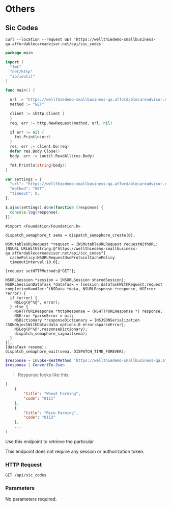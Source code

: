 # Others

## Sic Codes

```shell
curl --location --request GET 'https://wellthiedemo-smallbusiness-qa.affordablecareadvisor.net/api/sic_codes'
```

```go
package main

import (
  "fmt"
  "net/http"
  "io/ioutil"
)

func main() {

  url := "https://wellthiedemo-smallbusiness-qa.affordablecareadvisor.net/api/sic_codes"
  method := "GET"

  client := &http.Client {
  }
  req, err := http.NewRequest(method, url, nil)

  if err != nil {
    fmt.Println(err)
  }
  res, err := client.Do(req)
  defer res.Body.Close()
  body, err := ioutil.ReadAll(res.Body)

  fmt.Println(string(body))
}
```

```javascript
var settings = {
  "url": "https://wellthiedemo-smallbusiness-qa.affordablecareadvisor.net/api/sic_codes",
  "method": "GET",
  "timeout": 0,
};

$.ajax(settings).done(function (response) {
  console.log(response);
});
```

```objective_c
#import <Foundation/Foundation.h>

dispatch_semaphore_t sema = dispatch_semaphore_create(0);

NSMutableURLRequest *request = [NSMutableURLRequest requestWithURL:[NSURL URLWithString:@"https://wellthiedemo-smallbusiness-qa.affordablecareadvisor.net/api/sic_codes"]
  cachePolicy:NSURLRequestUseProtocolCachePolicy
  timeoutInterval:10.0];

[request setHTTPMethod:@"GET"];

NSURLSession *session = [NSURLSession sharedSession];
NSURLSessionDataTask *dataTask = [session dataTaskWithRequest:request
completionHandler:^(NSData *data, NSURLResponse *response, NSError *error) {
  if (error) {
    NSLog(@"%@", error);
  } else {
    NSHTTPURLResponse *httpResponse = (NSHTTPURLResponse *) response;
    NSError *parseError = nil;
    NSDictionary *responseDictionary = [NSJSONSerialization JSONObjectWithData:data options:0 error:&parseError];
    NSLog(@"%@",responseDictionary);
    dispatch_semaphore_signal(sema);
  }
}];
[dataTask resume];
dispatch_semaphore_wait(sema, DISPATCH_TIME_FOREVER);
```

```powershell
$response = Invoke-RestMethod 'https://wellthiedemo-smallbusiness-qa.affordablecareadvisor.net/api/sic_codes' -Method 'GET' -Headers $headers -Body $body
$response | ConvertTo-Json
```

> Response looks like this:

```json
[
    {
        "title": "Wheat Farming",
        "code": "0111"
    },
    {
        "title": "Rice Farming",
        "code": "0112"
    },
    ...
]
```

Use this endpoint to retrieve the particular 

<aside class="notice">
  This endpoint does not require any session or authorization token.
</aside>

### HTTP Request

`GET /api/sic_codes`

### Parameters

No parameters required.
